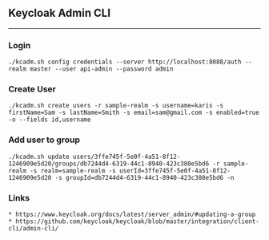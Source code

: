 ## Keycloak Admin CLI
---

### Login

```
./kcadm.sh config credentials --server http://localhost:8088/auth --realm master --user api-admin --password admin
```

### Create User

```
./kcadm.sh create users -r sample-realm -s username=karis -s firstName=Sam -s lastName=Smith -s email=sam@gmail.com -s enabled=true -o --fields id,username
```

### Add user to group
```
./kcadm.sh update users/3ffe745f-5e0f-4a51-8f12-1246909e5d20/groups/db7244d4-6319-44c1-8940-423c380e5bd6 -r sample-realm -s realm=sample-realm -s userId=3ffe745f-5e0f-4a51-8f12-1246909e5d20 -s groupId=db7244d4-6319-44c1-8940-423c380e5bd6 -n
```


### Links
```
* https://www.keycloak.org/docs/latest/server_admin/#updating-a-group
* https://github.com/keycloak/keycloak/blob/master/integration/client-cli/admin-cli/
```
